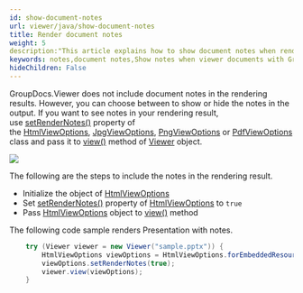 ```yaml
---
id: show-document-notes
url: viewer/java/show-document-notes
title: Render document notes
weight: 5
description:"This article explains how to show document notes when rendering documents with GroupDocs.Viewer within your Java applications."
keywords: notes,document notes,Show notes when viewer documents with GroupDocs.Viewer Java API
hideChildren: False
---
```

GroupDocs.Viewer does not include document notes in the rendering results. However, you can choose between to show or hide the notes in the output. If you want to see notes in your rendering result, use [setRenderNotes()](https://apireference.groupdocs.com/viewer/java/com.groupdocs.viewer.options/BaseViewOptions#setRenderNotes(boolean)) property of the [HtmlViewOptions](https://apireference.groupdocs.com/viewer/java/com.groupdocs.viewer.options/HtmlViewOptions), [JpgViewOptions](https://apireference.groupdocs.com/viewer/java/com.groupdocs.viewer.options/JpgViewOptions), [PngViewOptions](https://apireference.groupdocs.com/viewer/java/com.groupdocs.viewer.options/PngViewOptions) or [PdfViewOptions](https://apireference.groupdocs.com/viewer/java/com.groupdocs.viewer.options/PdfViewOptions) class and pass it to [view()](https://apireference.groupdocs.com/viewer/java/com.groupdocs.viewer/Viewer#view(com.groupdocs.viewer.options.ViewOptions)) method of [Viewer](https://apireference.groupdocs.com/java/viewer/groupdocs.viewer/viewer) object. 

![](viewer/java/images/show-document-notes.png)

The following are the steps to include the notes in the rendering result.

* Initialize the object of [HtmlViewOptions](https://apireference.groupdocs.com/viewer/java/com.groupdocs.viewer.options/HtmlViewOptions)
* Set [setRenderNotes()](https://apireference.groupdocs.com/viewer/java/com.groupdocs.viewer.options/BaseViewOptions#setRenderNotes(boolean)) property of [HtmlViewOptions](https://apireference.groupdocs.com/viewer/java/com.groupdocs.viewer.options/HtmlViewOptions) to `true`
* Pass [HtmlViewOptions](https://apireference.groupdocs.com/viewer/java/com.groupdocs.viewer.options/HtmlViewOptions) object to [view()](https://apireference.groupdocs.com/viewer/java/com.groupdocs.viewer/Viewer#view(com.groupdocs.viewer.options.ViewOptions)) method

The following code sample renders Presentation with notes.

```java
    try (Viewer viewer = new Viewer("sample.pptx")) {
        HtmlViewOptions viewOptions = HtmlViewOptions.forEmbeddedResources();
        viewOptions.setRenderNotes(true);
        viewer.view(viewOptions);
    }
```
